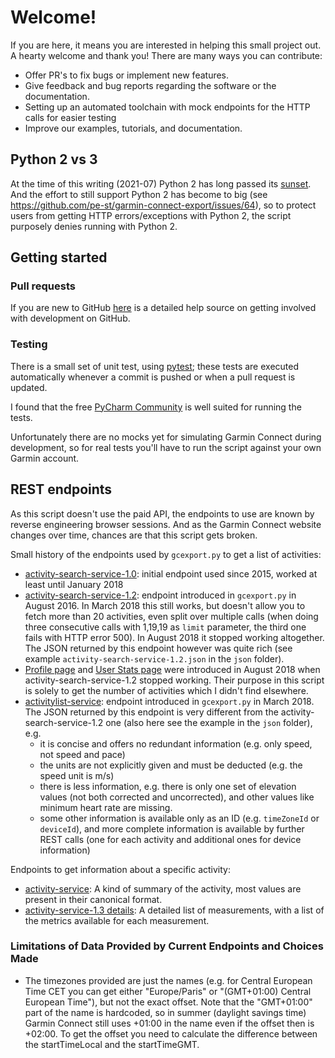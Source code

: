 # Welcome!

If you are here, it means you are interested in helping this small project out.
A hearty welcome and thank you! There are many ways you can contribute:

- Offer PR's to fix bugs or implement new features.
- Give feedback and bug reports regarding the software or the documentation.
- Setting up an automated toolchain with mock endpoints for the HTTP calls for easier testing
- Improve our examples, tutorials, and documentation.

## Python 2 vs 3

At the time of this writing (2021-07) Python 2 has long passed its [sunset](https://python3statement.org/).
And the effort to still support Python 2 has become to big (see https://github.com/pe-st/garmin-connect-export/issues/64),
so to protect users from getting HTTP errors/exceptions with Python 2, the script
purposely denies running with Python 2.

## Getting started

### Pull requests

If you are new to GitHub [here](https://help.github.com/categories/collaborating-with-issues-and-pull-requests/)
is a detailed help source on getting involved with development on GitHub.

### Testing

There is a small set of unit test, using [pytest](https://docs.pytest.org/en/latest/);
these tests are executed automatically whenever a commit is pushed or when a pull request is updated.

I found that the free [PyCharm Community](https://www.jetbrains.com/pycharm/download/) is well suited for running the
tests.

Unfortunately there are no mocks yet for simulating Garmin Connect during development, so for real tests you'll have to
run the script against your own Garmin account.

## REST endpoints

As this script doesn't use the paid API, the endpoints to use are known by reverse engineering browser sessions. And as
the Garmin Connect website changes over time, chances are that this script gets broken.

Small history of the endpoints used by `gcexport.py` to get a list of activities:

- [activity-search-service-1.0](https://connect.garmin.com/proxy/activity-search-service-1.0/json/activities):
  initial endpoint used since 2015, worked at least until January 2018
- [activity-search-service-1.2](https://connect.garmin.com/proxy/activity-search-service-1.2/json/activities):
  endpoint introduced in `gcexport.py` in August 2016. In March 2018 this still works, but doesn't allow you to fetch
  more than 20 activities, even split over multiple calls (when doing three consecutive calls with 1,19,19 as `limit`
  parameter, the third one fails with HTTP error 500).
  In August 2018 it stopped working altogether. The JSON returned by this endpoint however was quite rich
  (see example `activity-search-service-1.2.json` in the `json` folder).
- [Profile page](https://connect.garmin.com/modern/profile) and
  [User Stats page](https://connect.garmin.com/modern/proxy/userstats-service/statistics/user_name)
  were introduced in August 2018 when activity-search-service-1.2 stopped working. Their purpose in this script is
  solely to get the number of activities which I didn't find elsewhere.
- [activitylist-service](https://connect.garmin.com/modern/proxy/activitylist-service/activities/search/activities):
  endpoint introduced in `gcexport.py` in March 2018. The JSON returned by this endpoint is very different from the
  activity-search-service-1.2 one (also here see the example in the `json` folder), e.g.
    - it is concise and offers no redundant information (e.g. only speed, not speed and pace)
    - the units are not explicitly given and must be deducted (e.g. the speed unit is m/s)
    - there is less information, e.g. there is only one set of elevation values (not both corrected and uncorrected), and other values like minimum heart rate are missing.
    - some other information is available only as an ID (e.g. `timeZoneId` or `deviceId`), and more complete information
      is available by further REST calls (one for each activity and additional ones for device information)

Endpoints to get information about a specific activity:

- [activity-service](https://connect.garmin.com/modern/proxy/activity-service/activity/nnnn): A kind of summary of the activity, most values are present in their canonical format.
- [activity-service-1.3 details](https://connect.garmin.com/modern/proxy/activity-service-1.3/json/activityDetails/nnnn): A detailed list of measurements, with a list of the metrics available for each measurement.

### Limitations of Data Provided by Current Endpoints and Choices Made

- The timezones provided are just the names (e.g. for Central European Time CET you can get either "Europe/Paris" or "(GMT+01:00) Central European Time"), but not the exact offset. Note that the "GMT+01:00" part of the name is hardcoded, so in summer (daylight savings time) Garmin Connect still uses +01:00 in the name even if the offset then is +02:00. To get the offset you need to calculate the difference between the startTimeLocal and the startTimeGMT.

